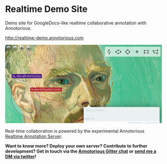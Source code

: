 # Realtime Demo Site

Demo site for GoogleDocs-like realtime collaborative annotation with Annotorious.

<http://realtime-demo.annotorious.com>

![Social preview image](social.jpg)

Real-time collaboration is powered by the experimental Annotorious
[Realtime Annotation Server](https://github.com/recogito/realtime-annotation-server).

__Want to know more? Deploy your own server? Contribute to further development? Get in touch via the 
[Annotorious Gitter chat](https://gitter.im/recogito/annotorious) or
[send me a DM via twitter](https://twitter.com/aboutgeo)!__

